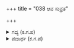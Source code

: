 +++
title = "038 ಆವ ಸುವ್ರತ"

+++

<details><summary>ಗದ್ಯ (ಕ.ಗ.ಪ) </summary>

38. 'ಯಾವ ವ್ರತ ಭಂಗ ಮಾಡಿದ್ದೇನೆಯೋ ? ಯಾವ ದೈವಕ್ಕೆ ದ್ರೋಹ ಬಗೆದಿರುವೆನೋ ? ಯಾವ ಶಿವಭಕ್ತರಿಗೆ ಪೂರ್ವಜನ್ಮದಲ್ಲಿ ಅಪರಾಧವೆಸಗಿದ್ದೇನೆಯೋ ? ಯಾವ ಹಿರಿಯರನ್ನು ನಿಂದಿಸಿದ್ದೇನೆಯೋ ? ಯಾವ ಧರ್ಮಕ್ಕೆ ಅಪಚಾರ ಮಾಡಿದ್ದೇನೆಯೋ ? ಸೋಲಿನ ಫಲ ನನಗೆ ದೊರಕಿತಲ್ಲಾ' ಎಂದನು.
</details>

<details><summary>ಪದಾರ್ಥ (ಕ.ಗ.ಪ) </summary>

ಪರಿಭವ - ಸೋಲು  
ಮಹೀರುಹ - ಮರ
</details>
